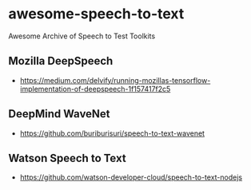 # awesome-speech-to-text
Awesome Archive of Speech to Test Toolkits

## Mozilla DeepSpeech
- https://medium.com/delvify/running-mozillas-tensorflow-implementation-of-deepspeech-1f157417f2c5

## DeepMind WaveNet
- https://github.com/buriburisuri/speech-to-text-wavenet

## Watson Speech to Text
- https://github.com/watson-developer-cloud/speech-to-text-nodejs
